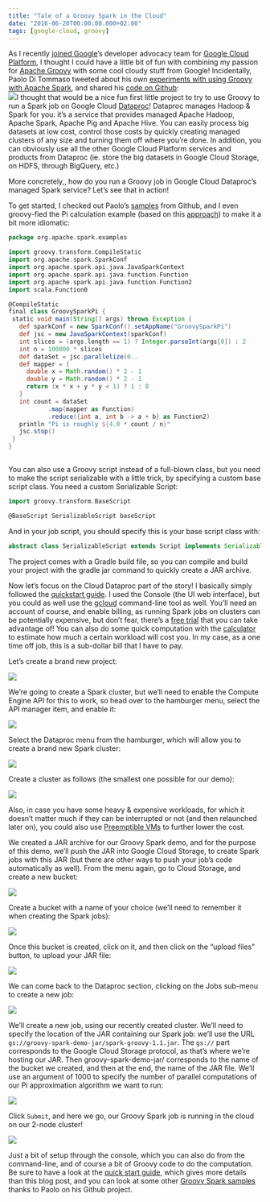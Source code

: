 ```yaml
---
title: "Tale of a Groovy Spark in the Cloud"
date: "2016-06-20T00:00:00.000+02:00"
tags: [google-cloud, groovy]
---
```


As I recently [joined Google](http://glaforge.appspot.com/article/joining-google-as-developer-advocate-for-the-google-cloud-platform)’s developer advocacy team for [Google Cloud Platform](https://cloud.google.com/), I thought I could have a little bit of fun with combining my passion for [Apache Groovy](http://groovy-lang.org/) with some cool cloudy stuff from Google! Incidentally, Paolo Di Tommaso tweeted about his own [experiments with using Groovy with Apache Spark](https://twitter.com/PaoloDiTommaso/status/741290125947240448), and shared his [code on Github](https://github.com/pditommaso/gspark/blob/master/src/main/groovy/org/apache/spark/examples/GroovySparkPi.groovy):  
![](https://glaforge.appspot.com/media/gspark-01.png)I thought that would be a nice fun first little project to try to use Groovy to run a Spark job on Google Cloud [Dataproc](https://cloud.google.com/dataproc/)! Dataproc manages Hadoop & Spark for you: it’s a service that provides managed Apache Hadoop, Apache Spark, Apache Pig and Apache Hive. You can easily process big datasets at low cost, control those costs by quickly creating managed clusters of any size and turning them off where you’re done. In addition, you can obviously use all the other Google Cloud Platform services and products from Dataproc (ie. store the big datasets in Google Cloud Storage, on HDFS, through BigQuery, etc.)
  
More concretely,, how do you run a Groovy job in Google Cloud Dataproc’s managed Spark service? Let’s see that in action!

To get started, I checked out Paolo’s [samples](https://github.com/pditommaso/gspark) from Github, and I even groovy-fied the Pi calculation example (based on this [approach](https://en.wikipedia.org/wiki/Approximations_of_%CF%80#Summing_a_circle.27s_area)) to make it a bit more idiomatic:

```groovy
package org.apache.spark.examples

import groovy.transform.CompileStatic
import org.apache.spark.SparkConf
import org.apache.spark.api.java.JavaSparkContext
import org.apache.spark.api.java.function.Function
import org.apache.spark.api.java.function.Function2
import scala.Function0

@CompileStatic
final class GroovySparkPi {
 static void main(String[] args) throws Exception {
   def sparkConf = new SparkConf().setAppName("GroovySparkPi")
   def jsc = new JavaSparkContext(sparkConf)
   int slices = (args.length == 1) ? Integer.parseInt(args[0]) : 2
   int n = 100000 * slices
   def dataSet = jsc.parallelize(0..
   def mapper = {
     double x = Math.random() * 2 - 1
     double y = Math.random() * 2 - 1
     return (x * x + y * y < 1) ? 1 : 0
   }
   int count = dataSet
           .map(mapper as Function)
           .reduce({int a, int b -> a + b} as Function2)
   println "Pi is roughly ${4.0 * count / n}"
   jsc.stop()
 }
}
 
```
  
You can also use a Groovy script instead of a full-blown class, but you need to make the script serializable with a little trick, by specifying a custom base script class. You need a custom Serializable Script:

```groovy
import groovy.transform.BaseScript

@BaseScript SerializableScript baseScript
```
  
And in your job script, you should specify this is your base script class with: 

```groovy
abstract class SerializableScript extends Script implements Serializable {}
```

The project comes with a Gradle build file, so you can compile and build your project with the gradle jar command to quickly create a JAR archive.

Now let’s focus on the Cloud Dataproc part of the story! I basically simply followed the [quickstart guide](https://cloud.google.com/dataproc/quickstarts/quickstart-console). I used the Console (the UI web interface), but you could as well use the [gcloud](https://cloud.google.com/sdk/gcloud/) command-line tool as well. You’ll need an account of course, and enable billing, as running Spark jobs on clusters can be potentially expensive, but don’t fear, there’s a [free trial](https://cloud.google.com/free-trial) that you can take advantage of! You can also do some quick computation with the [calculator](https://cloud.google.com/products/calculator) to estimate how much a certain workload will cost you. In my case, as a one time off job, this is a sub-dollar bill that I have to pay.
  
Let’s create a brand new project: 

![](https://glaforge.appspot.com/media/gspark-02.png)  

We’re going to create a Spark cluster, but we’ll need to enable the Compute Engine API for this to work, so head over to the hamburger menu, select the API manager item, and enable it:

![](/img/spark-groovy/gspark-04.png)  

Select the Dataproc menu from the hamburger, which will allow you to create a brand new Spark cluster:

![](/img/spark-groovy/gspark-03.png)

Create a cluster as follows (the smallest one possible for our demo):

![](/img/spark-groovy/gspark-05.png) 

Also, in case you have some heavy & expensive workloads, for which it doesn’t matter much if they can be interrupted or not (and then relaunched later on), you could also use [Preemptible VMs](https://cloud.google.com/preemptible-vms/) to further lower the cost.
  
We created a JAR archive for our Groovy Spark demo, and for the purpose of this demo, we’ll push the JAR into Google Cloud Storage, to create Spark jobs with this JAR (but there are other ways to push your job’s code automatically as well). From the menu again, go to Cloud Storage, and create a new bucket:  

![](/img/spark-groovy/gspark-14.png)  

Create a bucket with a name of your choice (we’ll need to remember it when creating the Spark jobs):  

![](/img/spark-groovy/gspark-15.png)  

Once this bucket is created, click on it, and then click on the “upload files” button, to upload your JAR file:  

![](/img/spark-groovy/gspark-16.png)  

We can come back to the Dataproc section, clicking on the Jobs sub-menu to create a new job:  

![](/img/spark-groovy/gspark-26.png)  

We’ll create a new job, using our recently created cluster. We’ll need to specify the location of the JAR containing our Spark job: we’ll use the URL `gs://groovy-spark-demo-jar/spark-groovy-1.1.jar`. The `gs://` part corresponds to the Google Cloud Storage protocol, as that’s where we’re hosting our JAR. Then groovy-spark-demo-jar/ corresponds to the name of the bucket we created, and then at the end, the name of the JAR file. We’ll use an argument of 1000 to specify the number of parallel computations of our Pi approximation algorithm we want to run:
  
![](/img/spark-groovy/gspark-27.png)  

Click `Submit`, and here we go, our Groovy Spark job is running in the cloud on our 2-node cluster!  

![](/img/spark-groovy/gspark-28.png) 

Just a bit of setup through the console, which you can also do from the command-line, and of course a bit of Groovy code to do the computation. Be sure to have a look at the [quick start guide](https://cloud.google.com/dataproc/quickstarts/quickstart-console), which gives more details than this blog post, and you can look at some other [Groovy Spark samples](https://github.com/pditommaso/gspark/tree/master/src/main/groovy/org/apache/spark/examples) thanks to Paolo on his Github project.